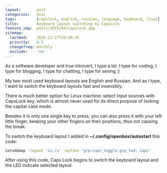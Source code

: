 ```yaml
---
layout:       post
categories:   misc
tags:         [capslock, english, russian, language, keyboard, linux]
title:        Keyboard layout switching by CapsLock
feature_img:  posts/2015/04/capslock.jpg
sitemap:
  lastmod:    2016-11-27T20:30:35
  priority:   0.5
  changefreq: monthly
  exclude:    'no'
---
```


As a software developer and true introvert, I type a lot.
I type for coding, I type for blogging, I type for chatting, I type for sexing ;)

My two most used keyboard layouts are English and Russian. And as I type, I want to switch the keyboard layouts fast and insensibly.

There is much better option for Linux machine: select input sources with CapsLock key, which is almost never used for its direct purpose of locking the capital case mode.

Besides it is only one single key to press, you can also press it with your left little finger, keeping your other fingers on their positions, thus not causing the break.

To switch the keyboard layout I added in **~/.config/openbox/autostart** this code:

```sh
setxkbmap -layout 'us,ru' -option 'grp:caps_toggle,grp_led: caps'
```

After using this code, Caps Lock begins to switch the keyboard layout and the LED indicate selected layout.